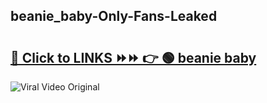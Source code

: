 
 ## beanie_baby-Only-Fans-Leaked

# <h2><a href="https://clipsfans.com/beanie_baby&ref=git">🔗 Click to LINKS ⏩⏩ 👉 🟢 beanie baby </a></h2>

<a href="https://clipsfans.com/beanie_baby&ref=git" rel="nofollow" data-target="animated-image.originalLink"><img src="https://i.ibb.co.com/xMMVF88/686577567.gif" alt="Viral Video Original" style="max-width: 100%; display: inline-block;" data-target="animated-image.originalImage"></a>
